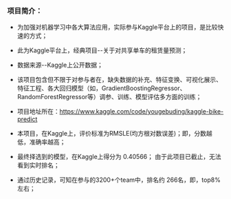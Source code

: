 ### 项目简介：


* 为加强对机器学习中各大算法应用，实际参与Kaggle平台上的项目，是比较快速的方式；

* 此为Kaggle平台上，经典项目--关于对共享单车的租赁量预测；

* 数据来源--Kaggle上公开数据；

* 该项目包含但不限于对参与者在，缺失数据的补充、特征变换、可视化展示、特征工程、各大回归模型（如，GradientBoostingRegressor、RandomForestRegressor等）调参、训练、模型评估多方面的训练；

* 项目地址所在：https://www.kaggle.com/code/yougebuding/kaggle-bike-predict

* 本项目，在Kaggle上，评价标准为RMSLE(均方根对数误差)；即，分数越低，准确率越高；

* 最终择选到的模型，在Kaggle上得分为 0.40566； 由于此项目已截止，无法看到实时排名；

* 通过历史记录，可知在参与的3200+个team中，排名约 266名，即，top8% 左右；
